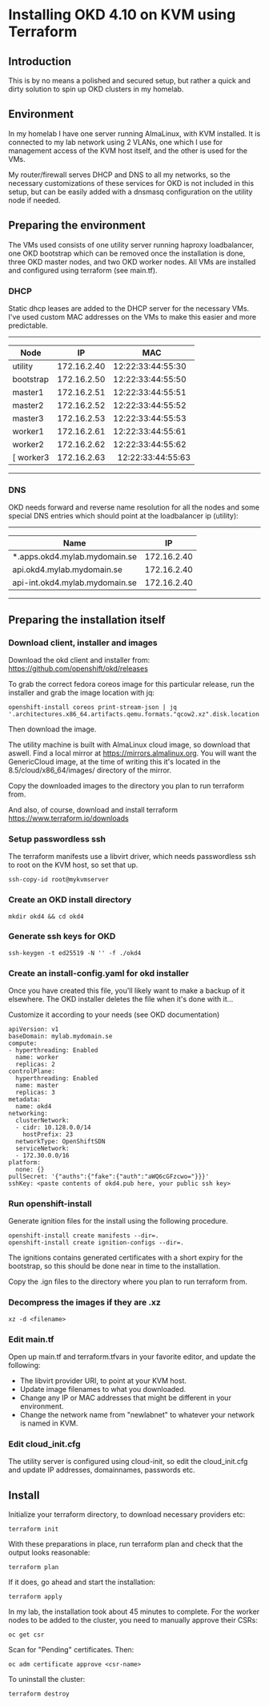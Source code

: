 # Installing OKD 4.10 on KVM using Terraform

## Introduction

This is by no means a polished and secured setup, but rather a quick and dirty solution to spin up OKD clusters in my homelab.

## Environment

In my homelab I have one server running AlmaLinux, with KVM installed. It is connected to my lab network using 2 VLANs, one which I use
for management access of the KVM host itself, and the other is used for the VMs.

My router/firewall serves DHCP and DNS to all my networks, so the necessary customizations of these services for OKD is not included
in this setup, but can be easily added with a dnsmasq configuration on the utility node if needed.

## Preparing the environment

The VMs used consists of one utility server running haproxy loadbalancer, one OKD bootstrap which can be removed once the installation is
done, three OKD master nodes, and two OKD worker nodes. All VMs are installed and configured using terraform (see main.tf).

### DHCP

Static dhcp leases are added to the DHCP server for the necessary VMs. I've used custom MAC addresses on the VMs to make this easier and
more predictable.

------------------------------------------------
| Node      | IP          | MAC                |
| ----------| ----------- | -------------------|
| utility   | 172.16.2.40 |  12:22:33:44:55:30 |
| bootstrap | 172.16.2.50 |  12:22:33:44:55:50 |
| master1   | 172.16.2.51 |  12:22:33:44:55:51 |
| master2   | 172.16.2.52 |  12:22:33:44:55:52 |
| master3   | 172.16.2.53 |  12:22:33:44:55:53 |
| worker1   | 172.16.2.61 |  12:22:33:44:55:61 |
| worker2   | 172.16.2.62 |  12:22:33:44:55:62 |
[ worker3   | 172.16.2.63 |  12:22:33:44:55:63 |
------------------------------------------------

### DNS

OKD needs forward and reverse name resolution for all the nodes and some special DNS entries which should point at the loadbalancer ip (utility):

------------------------------------------------
| Name                           | IP          |
| ------------------------------ | ----------- |
| *.apps.okd4.mylab.mydomain.se  | 172.16.2.40 | 
| api.okd4.mylab.mydomain.se     | 172.16.2.40 |
| api-int.okd4.mylab.mydomain.se | 172.16.2.40 |
------------------------------------------------

## Preparing the installation itself

### Download client, installer and images

Download the okd client and installer from: https://github.com/openshift/okd/releases

To grab the correct fedora coreos image for this particular release, run the installer and grab the image location with jq:

    openshift-install coreos print-stream-json | jq '.architectures.x86_64.artifacts.qemu.formats."qcow2.xz".disk.location'

Then download the image.

The utility machine is built with AlmaLinux cloud image, so download that aswell. Find a local mirror at https://mirrors.almalinux.org.
You will want the GenericCloud image, at the time of writing this it's located in the 8.5/cloud/x86_64/images/ directory of the mirror.

Copy the downloaded images to the directory you plan to run terraform from.

And also, of course, download and install terraform https://www.terraform.io/downloads

### Setup passwordless ssh

The terraform manifests use a libvirt driver, which needs passwordless ssh to root on the KVM host, so set that up.

    ssh-copy-id root@mykvmserver

### Create an OKD install directory

    mkdir okd4 && cd okd4

### Generate ssh keys for OKD

    ssh-keygen -t ed25519 -N '' -f ./okd4

### Create an install-config.yaml for okd installer

Once you have created this file, you'll likely want to make a backup of it elsewhere. The OKD installer deletes the file when it's done with it...

Customize it according to your needs (see OKD documentation)

    apiVersion: v1
    baseDomain: mylab.mydomain.se
    compute:
    - hyperthreading: Enabled
      name: worker
      replicas: 2
    controlPlane:
      hyperthreading: Enabled
      name: master
      replicas: 3
    metadata:
      name: okd4
    networking:
      clusterNetwork:
      - cidr: 10.128.0.0/14
        hostPrefix: 23
      networkType: OpenShiftSDN
      serviceNetwork:
      - 172.30.0.0/16
    platform:
      none: {}
    pullSecret: '{"auths":{"fake":{"auth":"aWQ6cGFzcwo="}}}'
    sshKey: <paste contents of okd4.pub here, your public ssh key>

### Run openshift-install

Generate ignition files for the install using the following procedure.

    openshift-install create manifests --dir=.
    openshift-install create ignition-configs --dir=.

The ignitions contains generated certificates with a short expiry for the bootstrap, so this should be done near in time to the installation.

Copy the .ign files to the directory where you plan to run terraform from.

### Decompress the images if they are .xz

    xz -d <filename>

### Edit main.tf

Open up main.tf and terraform.tfvars in your favorite editor, and update the following:

* The libvirt provider URI, to point at your KVM host.
* Update image filenames to what you downloaded.
* Change any IP or MAC addresses that might be different in your environment.
* Change the network name from "newlabnet" to whatever your network is named in KVM.

### Edit cloud_init.cfg

The utility server is configured using cloud-init, so edit the cloud_init.cfg and update IP addresses, domainnames, passwords etc.

## Install

Initialize your terraform directory, to download necessary providers etc:

    terraform init

With these preparations in place, run terraform plan and check that the output looks reasonable:

    terraform plan

If it does, go ahead and start the installation:

    terraform apply

In my lab, the installation took about 45 minutes to complete. For the worker nodes to be added to the cluster, you need to manually approve their CSRs:

    oc get csr

Scan for "Pending" certificates. Then:

    oc adm certificate approve <csr-name>

To uninstall the cluster:

    terraform destroy

